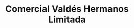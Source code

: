 ---
title: "Comercial Valdés Hermanos Limitada"
url: /san-fernando/comercial-valdes-hermanos-limitada/
shop: Schreibwaren
---
